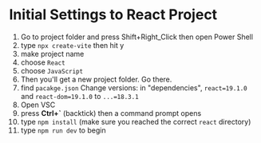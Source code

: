 # Initial Settings to React Project
1. Go to project folder and press Shift+Right_Click then open Power Shell
2. type ```npx create-vite``` then hit y
3. make project name
4. choose ```React```
5. choose ```JavaScript```
6. Then you'll get a new project folder. Go there.
7. find ```pacakge.json```
Change versions: in "dependencies", ```react=19.1.0``` and ```react-dom=19.1.0``` to ```...=18.3.1```
8. Open VSC
9. press **Ctrl+\`** (backtick) then a command prompt opens
10. type ```npm install``` (make sure you reached the correct ```react``` directory)
11. type ```npm run dev``` to begin